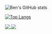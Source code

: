 ![Ben's GitHub stats](https://github-readme-stats.vercel.app/api?username=BenGardiner123&show_icons=true&theme=radical)



[![Top Langs](https://github-readme-stats.vercel.app/api/top-langs/?username=BenGardiner123)](https://github.com/BenGardiner123/github-readme-stats)


<a href="https://github.com/BenGardiner123/github-readme-stats">
  <img align="center" src="https://github-readme-stats.vercel.app/api/pin/?username=BenGardiner123&repo=github-readme-stats" />
</a>
<a href="https://github.com/api/top-langs?username=BenGardiner123">
  <img align="center" src="https://github-readme-stats.vercel.app/api/pin/?username=BenGardiner123&repo=convoychat" />
</a>

